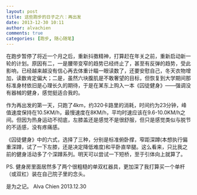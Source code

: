 ```yaml
---
layout: post
title: 这些跑步的日子之六：再出发
date: 2013-12-30 10:11
author: alvachien
comments: true
categories: [跑步, 随心随笔]
---
```

在跑步暂停了将近一个月之后，重新抖擞精神，打算赶在年关之前，重新启动新一轮的计划。原因有二，一是腰带变窄的趋势已经终止了，甚至有反弹的趋势，受此影响，已经越来越没有信心再去体重计瞄一眼读数了，还要安慰自己，冬天衣物增加，读数肯定偏大；二是，虽然六块腹肌是不敢奢望的目标，但恢复到大学期间那标准身材依旧是心理长久的期待，于是在某东上购入一本《囚徒健身》——强调没有器械的健身，感觉挺适合我的。

作为再出发的第一天，只跑了4km，约320卡路里的消耗，时间约为23分钟，峰值速度保持在10.5KM/h，最慢速度在8KM/h，平均时速应该在9.6-10.0KM/h之间。但因为热身运动不彻底，左膝盖还是感觉不是很舒服，但只是感觉类似与脱节的不适感，没有疼痛感。

《囚徒健身》中的六式，选择了三种，分别是标准俯卧撑，窄距深蹲(本想执行偏重深蹲，试了一下左膝，还是决定降低难度)和平卧直举腿。这么看来，只比我之前的健身活动多了个深蹲系列。明天可以尝试一下短桥，至于引体向上就算了。

PS. 健身房里面居然多了两个很粗糙的单双杠器具，更加深了我打算买一个单杆（或双杠）装在自己院子里的念头。

是为之记。
Alva Chien
2013.12.30
